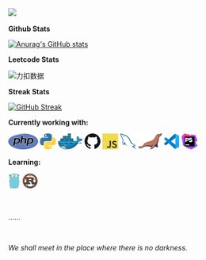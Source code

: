 


<img src="https://64.media.tumblr.com/311f9cb8711429a21d434450b712e0ee/5c6d7e532d7659a9-79/s1280x1920/f6c4ef9af1af143ca59099c073ae34fe3e39ffbf.gifv" >

**Github Stats**

[![Anurag's GitHub stats](https://github-readme-stats.vercel.app/api?username=takamofu3n&count_private=true&show_icons=true&theme=swift)](https://github.com/anuraghazra/github-readme-stats)

**Leetcode Stats**

![力扣数据](https://stats.justsong.cn/api/leetcode?username=dizzybae&cn=true)

**Streak Stats**

[![GitHub Streak](https://streak-stats.demolab.com?user=takamofu3n&theme=blood&hide_border=%E9%94%99%E8%AF%AF%E7%9A%84&border_radius=1&locale=ja&hide_longest_streak=true)](https://git.io/streak-stats)

**Currently working with:**

<a href="https://www.php.net/" title="PHP"><img src="icons/php.png" /></a>
<a href="https://www.python.org/" title="Python"><img src="icons/python.png" /></a>
<a href="https://www.docker.com/" title="Docker"><img src="icons/docker.png" /></a>
<a href="https://github.com/" title="GitHub"><img src="icons/github.png" /></a>
<a href="https://en.wikipedia.org/wiki/JavaScript" title="JavaScript"><img src="icons/javascript.png" /></a>
<a href="https://www.mysql.com/" title="MySQL"><img src="icons/mysql.png" /></a>
<a href="https://mariadb.org/" title="MariaDB"><img src="icons/mariadb.png" /></a>
<a href="https://code.visualstudio.com/" title="Visual Studio Code"><img src="icons/vscode.png" /></a>
<a href="https://www.jetbrains.com/phpstorm/" title="PHPStorm"><img src="icons/phpstorm.png" /></a>

**Learning:**

<a href="https://golang.org/" title="Golang"><img src="icons/golang.png" /></a>
<a href="https://www.rust-lang.org/" title="Rust"><img src="icons/rust.png" /></a>

<br>

……

<br>

*We shall meet in the place where there is no darkness.*


<!--  **Quotes**

[![Readme Quotes](https://quotes-github-readme.vercel.app/api?type=horizontal&quote=We%20shall%20meet%20in%20the%20place%20where%20there%20is%20no%20darkness&author=George%20Orwell)](https://github.com/piyushsuthar/github-readme-quotes) -->

<!--

github stats:https://github.com/anuraghazra/github-readme-stats/blob/master/docs/readme_cn.md
stats theme:https://github.com/anuraghazra/github-readme-stats/blob/master/themes/README.md

streak stats:https://streak-stats.demolab.com/demo/

2000s:https://www.tumblr.com/tagged/early%20web?sort=top


**takamofu3n/takamofu3n** is a ✨ _special_ ✨ repository because its `README.md` (this file) appears on your GitHub profile.

Here are some ideas to get you started:

- 🔭 I’m currently working on ...
- 🌱 I’m currently learning ...
- 👯 I’m looking to collaborate on ...
- 🤔 I’m looking for help with ...
- 💬 Ask me about ...
- 📫 How to reach me: ...
- 😄 Pronouns: ...
- ⚡ Fun fact: ...
-->
